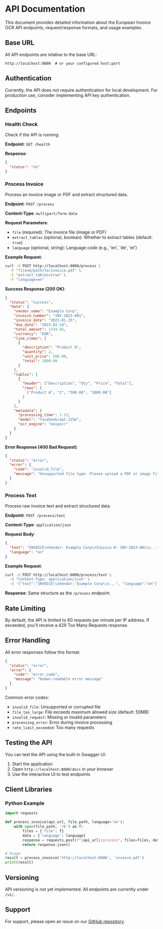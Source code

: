 # API Documentation

This document provides detailed information about the European Invoice OCR API endpoints, request/response formats, and usage examples.

## Base URL

All API endpoints are relative to the base URL:
```
http://localhost:8000  # or your configured host:port
```

## Authentication

Currently, the API does not require authentication for local development. For production use, consider implementing API key authentication.

## Endpoints

### Health Check

Check if the API is running.

**Endpoint**: `GET /health`

**Response**:
```json
{
  "status": "ok"
}
```

### Process Invoice

Process an invoice image or PDF and extract structured data.

**Endpoint**: `POST /process`

**Content-Type**: `multipart/form-data`

**Request Parameters**:
- `file` (required): The invoice file (image or PDF)
- `extract_tables` (optional, boolean): Whether to extract tables (default: `true`)
- `language` (optional, string): Language code (e.g., 'en', 'de', 'et')

**Example Request**:
```bash
curl -X POST http://localhost:8000/process \
  -F "file=@/path/to/invoice.pdf" \
  -F "extract_tables=true" \
  -F "language=en"
```

**Success Response (200 OK)**:
```json
{
  "status": "success",
  "data": {
    "vendor_name": "Example Corp",
    "invoice_number": "INV-2023-001",
    "invoice_date": "2023-01-15",
    "due_date": "2023-02-14",
    "total_amount": 1234.56,
    "currency": "EUR",
    "line_items": [
      {
        "description": "Product A",
        "quantity": 2,
        "unit_price": 500.00,
        "total": 1000.00
      }
    ],
    "tables": [
      {
        "header": ["Description", "Qty", "Price", "Total"],
        "rows": [
          ["Product A", "2", "500.00", "1000.00"]
        ]
      }
    ],
    "metadata": {
      "processing_time": 1.23,
      "model": "facebook/opt-125m",
      "ocr_engine": "easyocr"
    }
  }
}
```

**Error Response (400 Bad Request)**:
```json
{
  "status": "error",
  "error": {
    "code": "invalid_file",
    "message": "Unsupported file type. Please upload a PDF or image file."
  }
}
```

### Process Text

Process raw invoice text and extract structured data.

**Endpoint**: `POST /process/text`

**Content-Type**: `application/json`

**Request Body**:
```json
{
  "text": "INVOICE\nVendor: Example Corp\nInvoice #: INV-2023-001\n...",
  "language": "en"
}
```

**Example Request**:
```bash
curl -X POST http://localhost:8000/process/text \
  -H "Content-Type: application/json" \
  -d '{"text":"INVOICE\\nVendor: Example Corp\\n...", "language":"en"}'
```

**Response**:
Same structure as the `/process` endpoint.

## Rate Limiting

By default, the API is limited to 60 requests per minute per IP address. If exceeded, you'll receive a 429 Too Many Requests response.

## Error Handling

All error responses follow this format:

```json
{
  "status": "error",
  "error": {
    "code": "error_code",
    "message": "Human-readable error message"
  }
}
```

Common error codes:
- `invalid_file`: Unsupported or corrupted file
- `file_too_large`: File exceeds maximum allowed size (default: 50MB)
- `invalid_request`: Missing or invalid parameters
- `processing_error`: Error during invoice processing
- `rate_limit_exceeded`: Too many requests

## Testing the API

You can test the API using the built-in Swagger UI:

1. Start the application
2. Open `http://localhost:8000/docs` in your browser
3. Use the interactive UI to test endpoints

## Client Libraries

### Python Example

```python
import requests

def process_invoice(api_url, file_path, language='en'):
    with open(file_path, 'rb') as f:
        files = {'file': f}
        data = {'language': language}
        response = requests.post(f"{api_url}/process", files=files, data=data)
        return response.json()

# Usage
result = process_invoice('http://localhost:8000', 'invoice.pdf')
print(result)
```

## Versioning

API versioning is not yet implemented. All endpoints are currently under `/v1/`.

## Support

For support, please open an issue on our [GitHub repository](https://github.com/finofficer/pocro/issues).